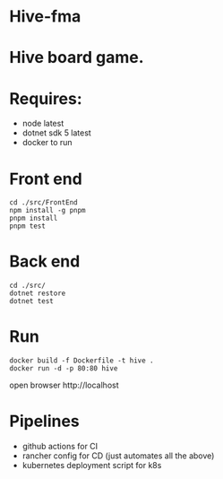 # Hive-fma

# Hive board game.

# Requires:
- node latest
- dotnet sdk 5 latest
- docker to run

# Front end
```
cd ./src/FrontEnd
npm install -g pnpm
pnpm install
pnpm test
```


# Back end
```
cd ./src/
dotnet restore
dotnet test
```

# Run
```
docker build -f Dockerfile -t hive .
docker run -d -p 80:80 hive
```

open browser http://localhost

# Pipelines
* github actions for CI
* rancher config for CD (just automates all the above)
* kubernetes deployment script for k8s
